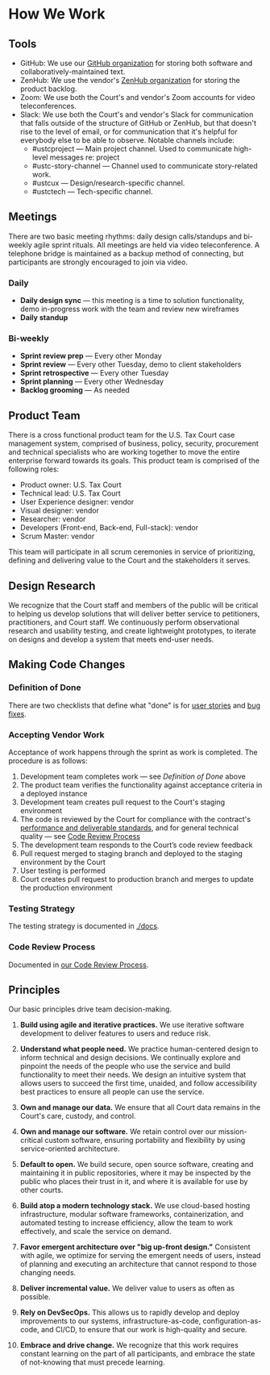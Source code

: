 # How We Work

## Tools

-   GitHub: We use our [GitHub organization](https://github.com/ustaxcourt/ef-cms) for storing both software and collaboratively-maintained text.
-   ZenHub: We use the vendor's [ZenHub organization](https://github.com/flexion/ef-cms#workspaces/ef-cms-5bbe4bed4b5806bc2bec65d3/boards?repos=152320868&showPipelineDescriptions=false) for storing the product backlog.
-   Zoom: We use both the Court's and vendor's Zoom accounts for video teleconferences.
-   Slack: We use both the Court's and vendor's Slack for communication that falls outside of the structure of GitHub or ZenHub, but that doesn't rise to the level of email, or for communication that it's helpful for everybody else to be able to observe. Notable channels include:
    - #ustcproject — Main project channel. Used to communicate high-level messages re: project
    - #ustc-story-channel — Channel used to communicate story-related work.
    - #ustcux — Design/research-specific channel. 
    - #ustctech — Tech-specific channel.

## Meetings

There are two basic meeting rhythms: daily design calls/standups and bi-weekly agile sprint rituals. All meetings are held via video teleconference. A telephone bridge is maintained as a backup method of connecting, but participants are strongly encouraged to join via video.

### Daily

- **Daily design sync** — this meeting is a time to solution functionality, demo in-progress work with the team and review new wireframes
- **Daily standup**

### Bi-weekly

- **Sprint review prep** — Every other Monday
- **Sprint review** — Every other Tuesday, demo to client stakeholders
- **Sprint retrospective** — Every other Tuesday
- **Sprint planning** — Every other Wednesday
- **Backlog grooming** — As needed

## Product Team

There is a cross functional product team for the U.S. Tax Court case management system, comprised of business, policy, security, procurement and technical specialists who are working together to move the entire enterprise forward towards its goals. This product team is comprised of the following roles:

-   Product owner: U.S. Tax Court
-   Technical lead: U.S. Tax Court
-   User Experience designer: vendor
-   Visual designer: vendor
-   Researcher: vendor
-   Developers (Front-end, Back-end, Full-stack): vendor
-   Scrum Master: vendor

This team will participate in all scrum ceremonies in service of prioritizing, defining and delivering value to the Court and the stakeholders it serves.

## Design Research

We recognize that the Court staff and members of the public will be critical to helping us develop solutions that will deliver better service to petitioners, practitioners, and Court staff. We continuously perform observational research and usability testing, and create lightweight prototypes, to iterate on designs and develop a system that meets end-user needs.

## Making Code Changes

### Definition of Done

There are two checklists that define what "done" is for [user stories](https://github.com/ustaxcourt/ef-cms/blob/staging/.github/ISSUE_TEMPLATE/ustc-story-template.md) and [bug fixes](https://github.com/ustaxcourt/ef-cms/blob/staging/.github/ISSUE_TEMPLATE/bug-report.md).

### Accepting Vendor Work

Acceptance of work happens through the sprint as work is completed. The procedure is as follows:

1.  Development team completes work — see _Definition of Done_ above
2.  The product team verifies the functionality against acceptance criteria in a deployed instance
3.  Development team creates pull request to the Court's staging environment
4.  The code is reviewed by the Court for compliance with the contract's [performance and deliverable standards](https://github.com/ustaxcourt/case-management-rfq/blob/master/02_SOW.md#deliverables-and-performance-standards), and for general technical quality — see [Code Review Process](https://github.com/ustaxcourt/ef-cms/blob/staging/docs/CODE_REVIEW.md)
5.  The development team responds to the Court’s code review feedback
6.  Pull request merged to staging branch and deployed to the staging environment by the Court
7.  User testing is performed
8.  Court creates pull request to production branch and merges to update the production environment

### Testing Strategy

The testing strategy is documented in [./docs](./docs).

### Code Review Process

Documented in [our Code Review Process](https://github.com/ustaxcourt/ef-cms/blob/staging/docs/CODE_REVIEW.md).


## Principles

Our basic principles drive team decision-making.

1.  **Build using agile and iterative practices.** We use iterative software development to deliver features to users and reduce risk.

2.  **Understand what people need.** We practice human-centered design to inform technical and design decisions. We continually explore and pinpoint the needs of the people who use the service and build functionality to meet their needs. We design an intuitive system that allows users to succeed the first time, unaided, and follow accessibility best practices to ensure all people can use the service.

3.  **Own and manage our data.** We ensure that all Court data remains in the Court's care, custody, and control.

4.  **Own and manage our software.** We retain control over our mission-critical custom software, ensuring portability and flexibility by using service-oriented architecture.

5.  **Default to open.** We build secure, open source software, creating and maintaining it in public repositories, where it may be inspected by the public who places their trust in it, and where it is available for use by other courts.

6.  **Build atop a modern technology stack.** We use cloud-based hosting infrastructure, modular software frameworks, containerization, and automated testing to increase efficiency, allow the team to work effectively, and scale the service on demand.

7.  **Favor emergent architecture over "big up-front design."** Consistent with agile, we optimize for serving the emergent needs of users, instead of planning and executing an architecture that cannot respond to those changing needs.

8.  **Deliver incremental value.** We deliver value to users as often as possible.

9.  **Rely on DevSecOps.** This allows us to rapidly develop and deploy improvements to our systems, infrastructure-as-code, configuration-as-code, and CI/CD, to ensure that our work is high-quality and secure.

10. **Embrace and drive change.** We recognize that this work requires constant learning on the part of all participants, and embrace the state of not-knowing that must precede learning.


